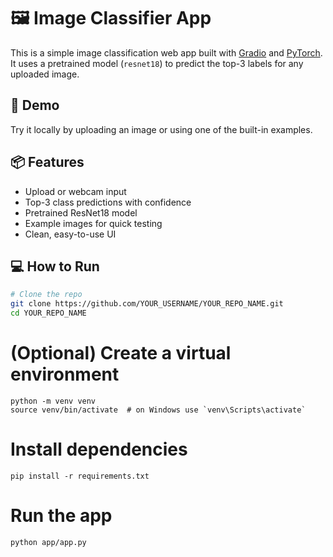 # 🖼️ Image Classifier App

This is a simple image classification web app built with [Gradio](https://gradio.app/) and [PyTorch](https://pytorch.org/). It uses a pretrained model (`resnet18`) to predict the top-3 labels for any uploaded image.

## 🚀 Demo

Try it locally by uploading an image or using one of the built-in examples.

## 📦 Features

- Upload or webcam input
- Top-3 class predictions with confidence
- Pretrained ResNet18 model
- Example images for quick testing
- Clean, easy-to-use UI

## 💻 How to Run

```bash
# Clone the repo
git clone https://github.com/YOUR_USERNAME/YOUR_REPO_NAME.git
cd YOUR_REPO_NAME
```

# (Optional) Create a virtual environment
```
python -m venv venv
source venv/bin/activate  # on Windows use `venv\Scripts\activate`
```

# Install dependencies
```
pip install -r requirements.txt
```
# Run the app
```
python app/app.py
```
